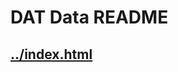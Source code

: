 

DAT Data README
==================================

[../index.html](../index.html)
----------------------------------
